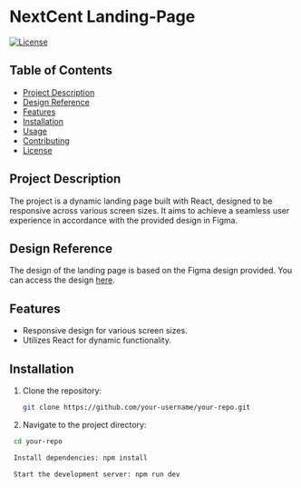 # NextCent Landing-Page

[![License](https://img.shields.io/badge/License-MIT-blue.svg)](https://opensource.org/licenses/MIT)

## Table of Contents

- [Project Description](#project-description)
- [Design Reference](#design-reference)
- [Features](#features)
- [Installation](#installation)
- [Usage](#usage)
- [Contributing](#contributing)
- [License](#license)

## Project Description

The project is a dynamic landing page built with React, designed to be responsive across various screen sizes. It aims to achieve a seamless user experience in accordance with the provided design in Figma.

## Design Reference

The design of the landing page is based on the Figma design provided. You can access the design [here](https://www.figma.com/file/hTgkUsHeTFYtzJaNqbilBs/Responsive-Landing-Page-Design-%7C-Website-Home-Page-Design-%7C-Agency-Website-UI-Design-(Community)?type=design&node-id=1-2&mode=design&t=dEjKcU249AMsolMs-0).

## Features

- Responsive design for various screen sizes.
- Utilizes React for dynamic functionality.

## Installation

1. Clone the repository:

   ```bash
   git clone https://github.com/your-username/your-repo.git

2. Navigate to the project directory:

 ```bash
  cd your-repo

  Install dependencies: npm install

  Start the development server: npm run dev








